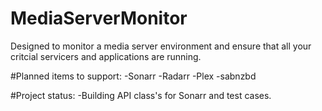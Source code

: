# MediaServerMonitor
Designed to monitor a media server environment and ensure that all your critcial servicers and applications are running. 

#Planned items to support: 
-Sonarr 
-Radarr
-Plex
-sabnzbd

#Project status:
-Building API class's for Sonarr and test cases.
